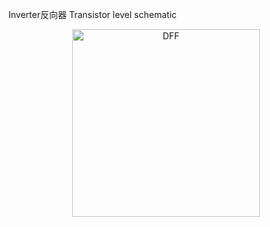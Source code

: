 Inverter反向器
Transistor level schematic
<div align="center"><img width="300" alt="DFF" src=inv https://github.com/user-attachments/assets/b840f0b0-e7d8-432f-a330-1c1906d1c139)</div>

